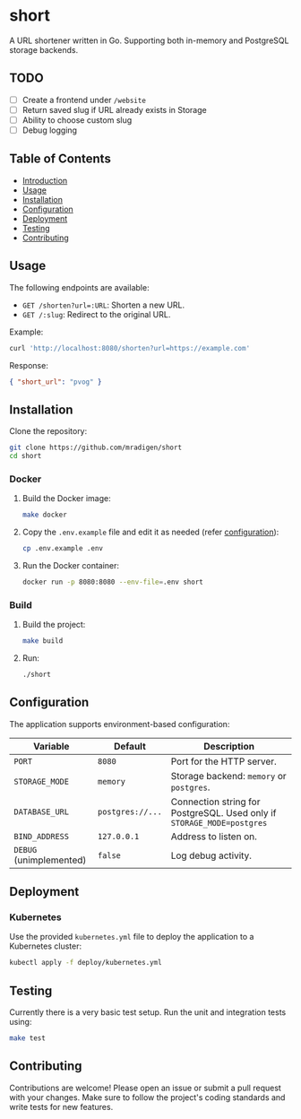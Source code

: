 # short

A URL shortener written in Go. Supporting both in-memory and PostgreSQL storage backends.

## TODO

- [ ] Create a frontend under `/website`
- [ ] Return saved slug if URL already exists in Storage
- [ ] Ability to choose custom slug
- [ ] Debug logging

## Table of Contents

- [Introduction](#introduction)
- [Usage](#usage)
- [Installation](#installation)
- [Configuration](#configuration)
- [Deployment](#deployment)
- [Testing](#testing)
- [Contributing](#contributing)

## Usage

The following endpoints are available:

- `GET /shorten?url=:URL`: Shorten a new URL.
- `GET /:slug`: Redirect to the original URL.

Example:

```sh
curl 'http://localhost:8080/shorten?url=https://example.com'
```

Response:

```json
{ "short_url": "pvog" }
```

## Installation

Clone the repository:

```sh
git clone https://github.com/mradigen/short
cd short
```

### Docker

1. Build the Docker image:

    ```bash
    make docker
    ```

2. Copy the `.env.example` file and edit it as needed (refer [configuration](#configuration)):

    ```bash
    cp .env.example .env
    ```

3. Run the Docker container:
    ```bash
    docker run -p 8080:8080 --env-file=.env short
    ```

### Build

1. Build the project:

    ```sh
    make build
    ```

2. Run:
    ```sh
    ./short
    ```

## Configuration

The application supports environment-based configuration:

| Variable                | Default          | Description                                                            |
| ----------------------- | ---------------- | ---------------------------------------------------------------------- |
| `PORT`                  | `8080`           | Port for the HTTP server.                                              |
| `STORAGE_MODE`          | `memory`         | Storage backend: `memory` or `postgres`.                               |
| `DATABASE_URL`          | `postgres://...` | Connection string for PostgreSQL. Used only if `STORAGE_MODE=postgres` |
| `BIND_ADDRESS`          | `127.0.0.1`      | Address to listen on.                                                  |
| `DEBUG` (unimplemented) | `false`          | Log debug activity.                                                    |

## Deployment

### Kubernetes

Use the provided `kubernetes.yml` file to deploy the application to a Kubernetes cluster:

```bash
kubectl apply -f deploy/kubernetes.yml
```

## Testing

Currently there is a very basic test setup. Run the unit and integration tests using:

```bash
make test
```

## Contributing

Contributions are welcome! Please open an issue or submit a pull request with your changes. Make sure to follow the project's coding standards and write tests for new features.
